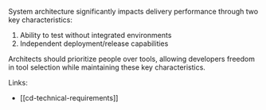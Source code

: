 System architecture significantly impacts delivery performance through two key characteristics:
1. Ability to test without integrated environments
2. Independent deployment/release capabilities

Architects should prioritize people over tools, allowing developers freedom in tool selection while maintaining these key characteristics.

Links:
- [[cd-technical-requirements]]
